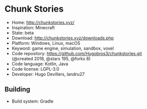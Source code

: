 # Chunk Stories

- Home: http://chunkstories.xyz/
- Inspiration: Minecraft
- State: beta
- Download: http://chunkstories.xyz/downloads.php
- Platform: Windows, Linux, macOS
- Keyword: game engine, simulation, sandbox, voxel
- Code repository: https://github.com/Hugobros3/chunkstories.git (@created 2018, @stars 195, @forks 8)
- Code language: Kotlin, Java
- Code license: LGPL-3.0
- Developer: Hugo Devillers, landru27

## Building

- Build system: Gradle
